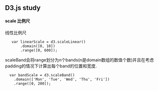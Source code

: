 ## D3.js study

#### scale 比例尺
线性比例尺
>
 ```
    var linearScale = d3.scaleLinear()
        .domain([0, 10])
        .range([0, 600]);
 ```
>
>
scaleBand会将range划分为n个bands(n是domain数组的数值个数)并且在考虑padding的情况下计算出每个band的位置和宽度.
```
  var bandScale = d3.scaleBand()
    .domain(['Mon', 'Tue', 'Wed', 'Thu', 'Fri'])
    .range([0, 200]);
```
>